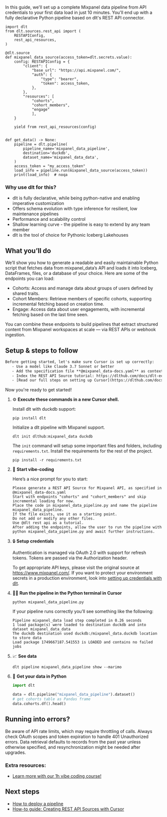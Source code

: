 In this guide, we'll set up a complete Mixpanel data pipeline from API credentials to your first data load in just 10 minutes. You'll end up with a fully declarative Python pipeline based on dlt's REST API connector.

```python-outcome
import dlt
from dlt.sources.rest_api import (
    RESTAPIConfig,
    rest_api_resources,
)

@dlt.source
def mixpanel_data_source(access_token=dlt.secrets.value):
    config: RESTAPIConfig = {
        "client": {
            "base_url": "https://api.mixpanel.com/",
            "auth": {
                "type": "bearer",
                "token": access_token,
            },
        },
        "resources": [
            "cohorts",
            "cohort_members",
            "engage"
            ],
    }

    yield from rest_api_resources(config)


def get_data() -> None:
    pipeline = dlt.pipeline(
        pipeline_name='mixpanel_data_pipeline',
        destination='duckdb',
        dataset_name='mixpanel_data_data', 
    )
    access_token = "my_access_token"
    load_info = pipeline.run(mixpanel_data_source(access_token))
    print(load_info)  # noqa
```

### Why use dlt for this?

- dlt is fully declarative, while being python-native and enabling imperative customization
- Offers schema evolution with type inference for resilient, low maintenance pipelines
- Performance and scalability control
- Shallow learning curve - the pipeline is easy to extend by any team member
- dlt is the tool of choice for Pythonic Iceberg Lakehouses

## What you’ll do

We’ll show you how to generate a readable and easily maintainable Python script that fetches data from mixpanel_data’s API and loads it into Iceberg, DataFrames, files, or a database of your choice. Here are some of the endpoints you can load:

- Cohorts: Access and manage data about groups of users defined by shared traits.
- Cohort Members: Retrieve members of specific cohorts, supporting incremental fetching based on creation time.
- Engage: Access data about user engagements, with incremental fetching based on the last time seen.

You can combine these endpoints to build pipelines that extract structured content from Mixpanel workspaces at scale — via REST APIs or webhook ingestion.

## Setup & steps to follow

```default
Before getting started, let's make sure Cursor is set up correctly:
   - Use a model like Claude 3.7 Sonnet or better
   - Add the specification file **@mixpanel_data-docs.yaml** as context
   - Index the REST API Source tutorial: https://dlthub.com/docs/dlt-ecosystem/verified-sources/rest_api/ and add it to context as **@dlt rest api**
   - [Read our full steps on setting up Cursor](https://dlthub.com/docs/dlt-ecosystem/llm-tooling/cursor-restapi#23-configuring-cursor-with-documentation)
```

Now you're ready to get started! 

1. ⚙️ **Execute these commands in a new Cursor shell.**
    
    Install dlt with duckdb support:
    ```shell
    pip install dlt
    ```

    Initialize a dlt pipeline with Mixpanel support.
    ```shell
    dlt init dlthub:mixpanel_data duckdb
    ```

    The `init` command will setup some important files and folders, including `requirements.txt`. Install the requirements for the rest of the project.
    ```shell
    pip install -r requirements.txt
    ```
    
2. 🤠 **Start vibe-coding**
    
    Here’s a nice prompt for you to start: 
    
    ```prompt
    Please generate a REST API Source for Mixpanel API, as specified in @mixpanel_data-docs.yaml 
    Start with endpoints "cohorts" and "cohort_members" and skip incremental loading for now. 
    Place the code in mixpanel_data_pipeline.py and name the pipeline mixpanel_data_pipeline. 
    If the file exists, use it as a starting point. 
    Do not add or modify any other files. 
    Use @dlt rest api as a tutorial. 
    After adding the endpoints, allow the user to run the pipeline with python mixpanel_data_pipeline.py and await further instructions.
    ```

    
3. 🔒 **Setup credentials** 
    
    Authentication is managed via OAuth 2.0 with support for refresh tokens. Tokens are passed via the Authorization header.
    
    To get appropriate API keys, please visit the original source at https://www.mixpanel.com/.
    If you want to protect your environment secrets in a production environment, look into [setting up credentials with dlt](https://dlthub.com/docs/walkthroughs/add_credentials).
    
4. 🏃‍♀️ **Run the pipeline in the Python terminal in Cursor**
    
    ```shell
    python mixpanel_data_pipeline.py
    ```
    
    If your pipeline runs correctly you’ll see something like the following:
    
    ```shell
    Pipeline mixpanel_data load step completed in 0.26 seconds
    1 load package(s) were loaded to destination duckdb and into dataset mixpanel_data_data
    The duckdb destination used duckdb:/mixpanel_data.duckdb location to store data
    Load package 1749667187.541553 is LOADED and contains no failed jobs
    ```
    
5. 📈 **See data**
    
    ```shell
    dlt pipeline mixpanel_data_pipeline show --marimo
    ```
    
6. 🐍 **Get your data in Python**
    
    ```python
    import dlt

   data = dlt.pipeline("mixpanel_data_pipeline").dataset()
   # get cohorts table as Pandas frame
   data.cohorts.df().head()
    ```

## Running into errors?

Be aware of API rate limits, which may require throttling of calls. Always check OAuth scopes and token expiration to handle 401 Unauthorized errors. Data retrieval defaults to records from the past year unless otherwise specified, and resynchronization might be needed after upgrades.

### Extra resources:

- [Learn more with our 1h vibe coding course!](https://www.youtube.com/watch?v=GGid70rnJuM)

## Next steps

- [How to deploy a pipeline](https://dlthub.com/docs/walkthroughs/deploy-a-pipeline)
- [How-to guide: Creating REST API Sources with Cursor](https://dlthub.com/docs/dlt-ecosystem/llm-tooling/cursor-restapi)